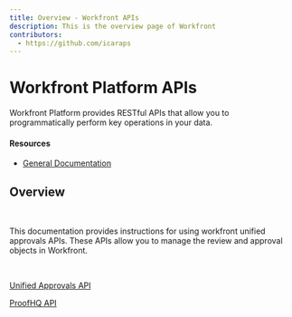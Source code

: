 ```yaml
---
title: Overview - Workfront APIs
description: This is the overview page of Workfront
contributors:
  - https://github.com/icaraps 
---
```


<Hero slots="heading, text"/>

# Workfront Platform APIs

Workfront Platform provides RESTful APIs that allow you to programmatically perform key operations in your data.

<Resources slots="heading, links"/>

#### Resources

* [General Documentation](https://experienceleague.adobe.com/en/docs/workfront)

## Overview
<br/>

This documentation provides instructions for using workfront unified approvals APIs. These APIs allow you to manage the review and approval objects in Workfront.

<br/>

[Unified Approvals API](/approvals/unified-approvals)

[ProofHQ API](https://api.proofhq.com/)

<br/>
<br/>
